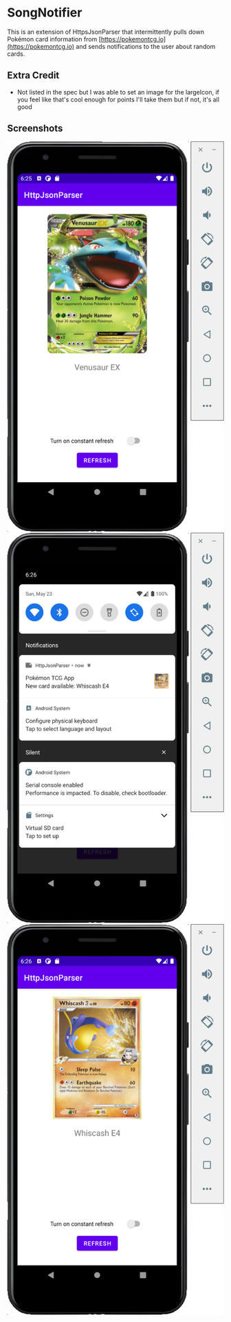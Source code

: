 # SongNotifier
This is an extension of HttpsJsonParser that intermittently pulls down Pokémon card information from [https://pokemontcg.io](https://pokemontcg.io) and sends notifications to the user about random cards.


## Extra Credit
 
 - Not listed in the spec but I was able to set an image for the largeIcon, if you feel like that's cool enough for points I'll take them but if not, it's all good

 
## Screenshots
![image of working App](./hw5_screenshots/w1.png)
![image of working App](./hw5_screenshots/w2.png)
![image of working App](./hw5_screenshots/w3.png)